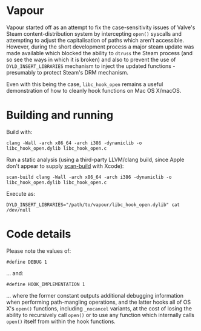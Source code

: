 Vapour
======

Vapour started off as an attempt to fix the case-sensitivity issues of Valve's
Steam content-distribution system by intercepting `open()` syscalls and
attempting to adjust the capitalisation of paths which aren't accessible.
However, during the short development process a major steam update was made
available which blocked the ability to `dtruss` the Steam process (and so see
the ways in which it is broken) and also to prevent the use of
`DYLD_INSERT_LIBRARIES` mechanism to inject the updated functions - presumably
to protect Steam's DRM mechanism.

Even with this being the case, `libc_hook_open` remains a useful demonstration
of how to cleanly hook functions on Mac OS X/macOS.

Building and running
====================

Build with:

```
clang -Wall -arch x86_64 -arch i386 -dynamiclib -o libc_hook_open.dylib libc_hook_open.c
```

Run a static analysis (using a third-party LLVM/clang build, since Apple don't appear to supply [scan-build](https://clang-analyzer.llvm.org/scan-build.html) with Xcode):

```
scan-build clang -Wall -arch x86_64 -arch i386 -dynamiclib -o libc_hook_open.dylib libc_hook_open.c
```

Execute as:

```
DYLD_INSERT_LIBRARIES="/path/to/vapour/libc_hook_open.dylib" cat /dev/null
```

Code details
============

Please note the values of:

```
#define DEBUG 1
```

... and:

```
#define HOOK_IMPLEMENTATION 1
```

... where the former constant outputs additional debugging information when
performing path-mangling operations, and the latter hooks all of OS X's `open()`
functions, including `_nocancel` variants, at the cost of losing the ability to
recursively call `open()` or to use any function which internally calls `open()`
itself from within the hook functions.
